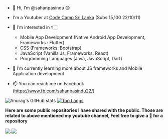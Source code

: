 - 👋 Hi, I’m @sahanpasindu 😊

- I'm a Youtuber at [Code Camp Sri Lanka](https://www.youtube.com/c/CodeCampSriLanka) (Subs 15,100 22/10/11)

- 👀 I’m interested in 👇🏻
    - Mobile App Development (Native Android App Development, Frameworks : Flutter) 
    - CSS (Frameworks: Bootstrap) 
    - JavaScript (Vanilla Js, Frameworks: React)
    - Programming Languages (Java, JavaScript, Dart)
    
- 🌱 I’m currently learning more about JS frameworks and Mobile Application development 

- 📫 You can reach me on Facebook (https://www.fb.com/sahanpasindu22/) 


![Anurag's GitHub stats](https://github-readme-stats.vercel.app/api?username=sahanpasindu&show_icons=true&theme=gruvbox&bg_color=30,e96443,904e95&title_color=fff&text_color=fff) [![Top Langs](https://github-readme-stats.vercel.app/api/top-langs/?username=sahanpasindu&theme=dracula&layout=compact&bg_color=30,e96443,904e95&title_color=fff&text_color=fff)](https://github.com/anuraghazra/github-readme-stats) 

**Here are some public repositories I have shared with the public. Those are related to above mentioned my youtube channel, Feel free to give a 🌟 for a repository**

<a href="https://github.com/sahanpasindu/Flutter-Sinhalen-Video-Series">
  <img align="center" src="https://github-readme-stats.vercel.app/api/pin/?username=sahanpasindu&repo=Flutter-Sinhalen-Video-Series" />
</a>
<a href="https://github.com/sahanpasindu/Bootstrap-04-Sinhalen-Series">
  <img align="center" src="https://github-readme-stats.vercel.app/api/pin/?username=sahanpasindu&repo=Bootstrap-04-Sinhalen-Series" />
</a>
